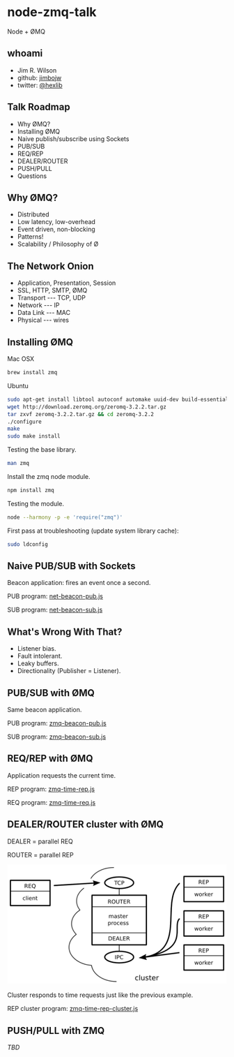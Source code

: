node-zmq-talk
=============

Node + ØMQ

## whoami

* Jim R. Wilson
* github: [jimbojw](https://github.com/jimbojw)
* twitter: [@hexlib](https://twitter.com/hexlib)

## Talk Roadmap

* Why ØMQ?
* Installing ØMQ
* Naive publish/subscribe using Sockets
* PUB/SUB
* REQ/REP
* DEALER/ROUTER
* PUSH/PULL
* Questions

## Why ØMQ?

* Distributed
* Low latency, low-overhead
* Event driven, non-blocking
* Patterns!
* Scalability / Philosophy of Ø

## The Network Onion

* Application, Presentation, Session
 * SSL, HTTP, SMTP, ØMQ
* Transport --- TCP, UDP
* Network --- IP
* Data Link --- MAC
* Physical --- wires

## Installing ØMQ

Mac OSX

```sh
brew install zmq
```

Ubuntu

```sh
sudo apt-get install libtool autoconf automake uuid-dev build-essential
wget http://download.zeromq.org/zeromq-3.2.2.tar.gz
tar zxvf zeromq-3.2.2.tar.gz && cd zeromq-3.2.2
./configure
make
sudo make install
```

Testing the base library.

```sh
man zmq
```

Install the zmq node module.

```sh
npm install zmq
```

Testing the module.

```sh
node --harmony -p -e 'require("zmq")'
```

First pass at troubleshooting (update system library cache):

```sh
sudo ldconfig
```

## Naive PUB/SUB with Sockets

Beacon application: fires an event once a second.

PUB program: [net-beacon-pub.js](net-beacon-pub.js)

SUB program: [net-beacon-sub.js](net-beacon-sub.js)

## What's Wrong With That?

* Listener bias.
* Fault intolerant.
* Leaky buffers.
* Directionality (Publisher = Listener).

## PUB/SUB with ØMQ

Same beacon application.

PUB program: [zmq-beacon-pub.js](zmq-beacon-pub.js)

SUB program: [zmq-beacon-sub.js](zmq-beacon-sub.js)

## REQ/REP with ØMQ

Application requests the current time.

REP program: [zmq-time-rep.js](zmq-time-rep.js)

REQ program: [zmq-time-req.js](zmq-time-req.js)

## DEALER/ROUTER cluster with ØMQ

DEALER = parallel REQ

ROUTER = parallel REP

![Figure of REP cluster using DEALER/ROUTER](rep-cluster.png)

Cluster responds to time requests just like the previous example.

REP cluster program: [zmq-time-rep-cluster.js](zmq-time-rep-cluster.js)

## PUSH/PULL with ZMQ

_TBD_
